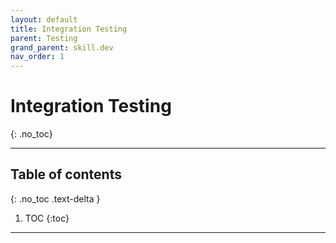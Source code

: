 ```yaml
---
layout: default
title: Integration Testing
parent: Testing
grand_parent: skill.dev
nav_order: 1
---
```


# Integration Testing
{: .no_toc}

---

## Table of contents
{: .no_toc .text-delta }

1. TOC
{:toc}

---
